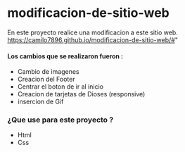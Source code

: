 # <h1>modificacion-de-sitio-web</h1>

En este proyecto realice una modificacion a este sitio web. 
https://camilo7896.github.io/modificacion-de-sitio-web/#"
<h4>Los cambios que se realizaron fueron :</h4>
<ul>
  <li> Cambio de imagenes</li>
  <li> Creacion del Footer</li>
  <li> Centrar el boton de ir al inicio</li>
  <li> Creacion de tarjetas de Dioses (responsive)</li>
  <li> insercion de Gif</li>
</ul>

<h3> ¿Que use para este proyecto ?</h3>
<ul>
  <li>Html</li>
  <li>Css</li>
</ul>

